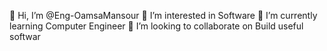 👋 Hi, I’m @Eng-OamsaMansour
👀 I’m interested in Software 
🌱 I’m currently learning Computer Engineer 
💞️ I’m looking to collaborate on Build useful softwar
